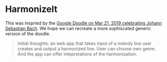 # HarmonizeIt

 This was inspried by the [Google Doodle on Mar 21, 2019 celebrating Johann Sebastian Bach](https://www.google.com/doodles/celebrating-johann-sebastian-bach). We hope we can recreate a more sophiscated generic version of the doodle.

 > Initial thoughts: an web app that takes input of a melody line user creates and output a harmonized line. User can choose own genre. And the app can offer intepretations of the harmonization.
